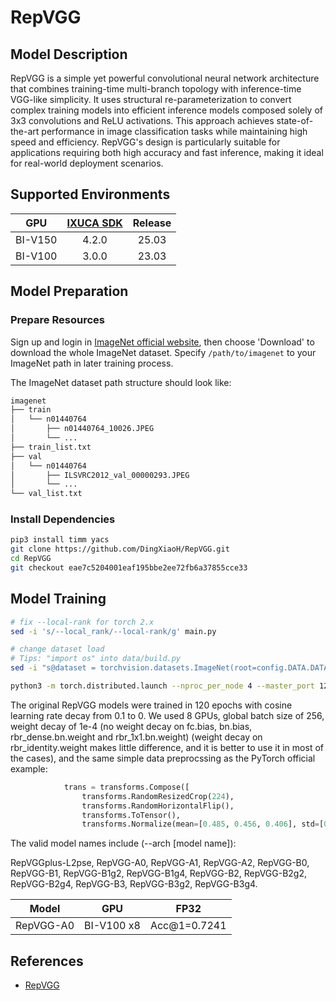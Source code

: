# RepVGG

## Model Description

RepVGG is a simple yet powerful convolutional neural network architecture that combines training-time multi-branch
topology with inference-time VGG-like simplicity. It uses structural re-parameterization to convert complex training
models into efficient inference models composed solely of 3x3 convolutions and ReLU activations. This approach achieves
state-of-the-art performance in image classification tasks while maintaining high speed and efficiency. RepVGG's design
is particularly suitable for applications requiring both high accuracy and fast inference, making it ideal for
real-world deployment scenarios.

## Supported Environments

| GPU    | [IXUCA SDK](https://gitee.com/deep-spark/deepspark#%E5%A4%A9%E6%95%B0%E6%99%BA%E7%AE%97%E8%BD%AF%E4%BB%B6%E6%A0%88-ixuca) | Release |
| :----: | :----: | :----: |
| BI-V150 | 4.2.0     |  25.03  |
| BI-V100 | 3.0.0     |  23.03  |

## Model Preparation

### Prepare Resources

Sign up and login in [ImageNet official website](https://www.image-net.org/index.php), then choose 'Download' to
download the whole ImageNet dataset. Specify `/path/to/imagenet` to your ImageNet path in later training process.

The ImageNet dataset path structure should look like:

```bash
imagenet
├── train
│   └── n01440764
│       ├── n01440764_10026.JPEG
│       └── ...
├── train_list.txt
├── val
│   └── n01440764
│       ├── ILSVRC2012_val_00000293.JPEG
│       └── ...
└── val_list.txt
```

### Install Dependencies

```bash
pip3 install timm yacs
git clone https://github.com/DingXiaoH/RepVGG.git
cd RepVGG
git checkout eae7c5204001eaf195bbe2ee72fb6a37855cce33
```

## Model Training

```bash
# fix --local-rank for torch 2.x
sed -i 's/--local_rank/--local-rank/g' main.py

# change dataset load
# Tips: "import os" into data/build.py
sed -i "s@dataset = torchvision.datasets.ImageNet(root=config.DATA.DATA_PATH, split='train' if is_train else 'val', transform=transform)@dataset = datasets.ImageFolder(os.path.join(config.DATA.DATA_PATH, prefix), transform=transform)@" data/build.py

python3 -m torch.distributed.launch --nproc_per_node 4 --master_port 12349 main.py --arch RepVGG-A0 --data-path ./imagenet --batch-size 32 --tag train_from_scratch --output ./ --opts TRAIN.EPOCHS 300 TRAIN.BASE_LR 0.1 TRAIN.WEIGHT_DECAY 1e-4 TRAIN.WARMUP_EPOCHS 5 MODEL.LABEL_SMOOTHING 0.1 AUG.PRESET weak AUG.MIXUP 0.0 DATA.DATASET imagenet DATA.IMG_SIZE 224
```

The original RepVGG models were trained in 120 epochs with cosine learning rate decay from 0.1 to 0. We used 8 GPUs,
global batch size of 256, weight decay of 1e-4 (no weight decay on fc.bias, bn.bias, rbr_dense.bn.weight and
rbr_1x1.bn.weight) (weight decay on rbr_identity.weight makes little difference, and it is better to use it in most of
the cases), and the same simple data preprocssing as the PyTorch official example:

```py
            trans = transforms.Compose([
                transforms.RandomResizedCrop(224),
                transforms.RandomHorizontalFlip(),
                transforms.ToTensor(),
                transforms.Normalize(mean=[0.485, 0.456, 0.406], std=[0.229, 0.224, 0.225])])
```

The valid model names include (--arch [model name]):

RepVGGplus-L2pse, RepVGG-A0, RepVGG-A1, RepVGG-A2, RepVGG-B0, RepVGG-B1, RepVGG-B1g2, RepVGG-B1g4, RepVGG-B2,
RepVGG-B2g2, RepVGG-B2g4, RepVGG-B3, RepVGG-B3g2, RepVGG-B3g4.

| Model     | GPU        | FP32         |
|-----------|------------|--------------|
| RepVGG-A0 | BI-V100 x8 | Acc@1=0.7241 |

## References

- [RepVGG](https://github.com/DingXiaoH/RepVGG/tree/eae7c5204001eaf195bbe2ee72fb6a37855cce33)
